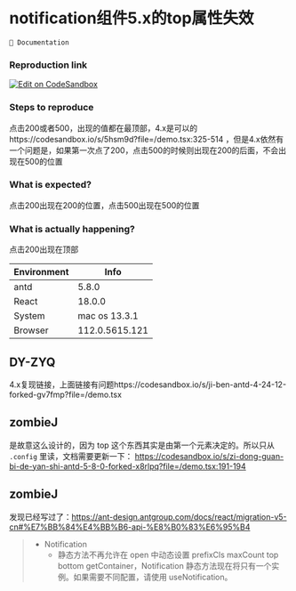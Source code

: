 # notification组件5.x的top属性失效

`📝 Documentation`

### Reproduction link

[![Edit on CodeSandbox](https://codesandbox.io/static/img/play-codesandbox.svg)](https://codesandbox.io/s/zi-dong-guan-bi-de-yan-shi-antd-5-8-0-forked-4389j5?file=/demo.tsx:66-78)

### Steps to reproduce

点击200或者500，出现的值都在最顶部，4.x是可以的https://codesandbox.io/s/5hsm9d?file=/demo.tsx:325-514 ，但是4.x依然有一个问题是，如果第一次点了200，点击500的时候则出现在200的后面，不会出现在500的位置

### What is expected?

点击200出现在200的位置，点击500出现在500的位置

### What is actually happening?

点击200出现在顶部

| Environment | Info           |
| ----------- | -------------- |
| antd        | 5.8.0          |
| React       | 18.0.0         |
| System      | mac os 13.3.1  |
| Browser     | 112.0.5615.121 |

<!-- generated by ant-design-issue-helper. DO NOT REMOVE -->

## DY-ZYQ

4.x复现链接，上面链接有问题https://codesandbox.io/s/ji-ben-antd-4-24-12-forked-gv7fmp?file=/demo.tsx

## zombieJ

是故意这么设计的，因为 top 这个东西其实是由第一个元素决定的。所以只从 `.config` 里读，文档需要更新一下：
https://codesandbox.io/s/zi-dong-guan-bi-de-yan-shi-antd-5-8-0-forked-x8rlpq?file=/demo.tsx:191-194

## zombieJ

发现已经写过了：https://ant-design.antgroup.com/docs/react/migration-v5-cn#%E7%BB%84%E4%BB%B6-api-%E8%B0%83%E6%95%B4

> - Notification
>   - 静态方法不再允许在 open 中动态设置 prefixCls maxCount top bottom getContainer，Notification 静态方法现在将只有一个实例。如果需要不同配置，请使用 useNotification。
